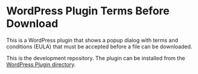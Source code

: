 # WordPress Plugin Terms Before Download

This is a WordPress plugin that shows a popup dialog with terms and conditions (EULA) that must be accepted before a file can be downloaded.

This is the development repository. The plugin can be installed from the [WordPress Plugin directory](https://wordpress.org/plugins/terms-before-download/).
